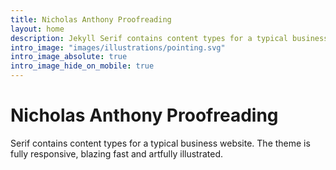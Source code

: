 ```yaml
---
title: Nicholas Anthony Proofreading
layout: home
description: Jekyll Serif contains content types for a typical business website. The theme is fully responsive, blazing fast and artfully illustrated.
intro_image: "images/illustrations/pointing.svg"
intro_image_absolute: true
intro_image_hide_on_mobile: true
---
```


# Nicholas Anthony Proofreading

Serif contains content types for a typical business website. The theme is fully responsive, blazing fast and artfully illustrated.
